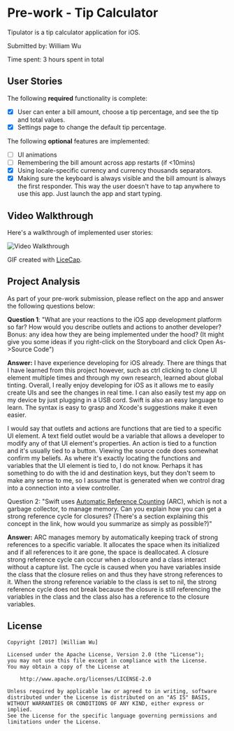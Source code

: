 # Pre-work - Tip Calculator

Tipulator is a tip calculator application for iOS.

Submitted by: William Wu

Time spent: 3 hours spent in total

## User Stories

The following **required** functionality is complete:

* [x] User can enter a bill amount, choose a tip percentage, and see the tip and total values.
* [x] Settings page to change the default tip percentage.

The following **optional** features are implemented:
* [ ] UI animations
* [ ] Remembering the bill amount across app restarts (if <10mins)
* [x] Using locale-specific currency and currency thousands separators.
* [x] Making sure the keyboard is always visible and the bill amount is always the first responder. This way the user doesn't have to tap anywhere to use this app. Just launch the app and start typing.

## Video Walkthrough 

Here's a walkthrough of implemented user stories:

<img src='http://i.imgur.com/IjIVxBq.gifv' title='Video Walkthrough' width='' alt='Video Walkthrough' />

GIF created with [LiceCap](http://www.cockos.com/licecap/).

## Project Analysis

As part of your pre-work submission, please reflect on the app and answer the following questions below:

**Question 1**: "What are your reactions to the iOS app development platform so far? How would you describe outlets and actions to another developer? Bonus: any idea how they are being implemented under the hood? (It might give you some ideas if you right-click on the Storyboard and click Open As->Source Code")

**Answer:** I have experience developing for iOS already. There are things that I have learned from this project however, such as ctrl clicking to clone UI element multiple times and through my own research, learned about global tinting. Overall, I really enjoy developing for iOS as it allows me to easily create UIs and see the changes in real time. I can also easily test my app on my device by just plugging in a USB cord. Swift is also an easy language to learn. The syntax is easy to grasp and Xcode's suggestions make it even easier.

I would say that outlets and actions are functions that are tied to a specific UI element. A text field outlet would be a variable that allows a developer to modify any of that UI element's properties. An action is tied to a function and it's usually tied to a button. Viewing the source code does somewhat confirm my beliefs. As where it's exactly locating the functions and variables that the UI element is tied to, I do not know. Perhaps it has something to do with the id and destination keys, but they don't seem to make any sense to me, so I assume that is generated when we control drag into a connection into a view controller.

Question 2: "Swift uses [Automatic Reference Counting](https://developer.apple.com/library/content/documentation/Swift/Conceptual/Swift_Programming_Language/AutomaticReferenceCounting.html#//apple_ref/doc/uid/TP40014097-CH20-ID49) (ARC), which is not a garbage collector, to manage memory. Can you explain how you can get a strong reference cycle for closures? (There's a section explaining this concept in the link, how would you summarize as simply as possible?)"

**Answer:** ARC manages memory by automatically keeping track of strong references to a specific variable. It allocates the space when its initialized and if all references to it are gone, the space is deallocated. A closure strong reference cycle can occur when a closure and a class interact without a capture list. The cycle is caused when you have variables inside the class that the closure relies on and thus they have strong references to it. When the strong reference variable to the class is set to nil, the strong reference cycle does not break because the closure is still referencing the variables in the class and the class also has a reference to the closure variables.


## License

    Copyright [2017] [William Wu]

    Licensed under the Apache License, Version 2.0 (the "License");
    you may not use this file except in compliance with the License.
    You may obtain a copy of the License at

        http://www.apache.org/licenses/LICENSE-2.0

    Unless required by applicable law or agreed to in writing, software
    distributed under the License is distributed on an "AS IS" BASIS,
    WITHOUT WARRANTIES OR CONDITIONS OF ANY KIND, either express or implied.
    See the License for the specific language governing permissions and
    limitations under the License.
